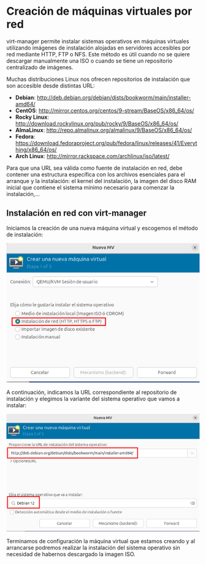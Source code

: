 # Creación de máquinas virtuales por red

virt-manager permite instalar sistemas operativos en máquinas virtuales utilizando imágenes de instalación alojadas en servidores accesibles por red mediante HTTP, FTP o NFS. Este método es útil cuando no se quiere descargar manualmente una ISO o cuando se tiene un repositorio centralizado de imágenes.

Muchas distribuciones Linux nos ofrecen repositorios de instalación que son accesible desde distintas URL:

* **Debian**: http://deb.debian.org/debian/dists/bookworm/main/installer-amd64/
* **CentOS**: http://mirror.centos.org/centos/9-stream/BaseOS/x86_64/os/
* **Rocky Linux**: http://download.rockylinux.org/pub/rocky/9/BaseOS/x86_64/os/
* **AlmaLinux**: http://repo.almalinux.org/almalinux/9/BaseOS/x86_64/os/
* **Fedora**: https://download.fedoraproject.org/pub/fedora/linux/releases/41/Everything/x86_64/os/
* **Arch Linux**: http://mirror.rackspace.com/archlinux/iso/latest/

Para que una URL sea válida como fuente de instalación en red, debe contener una estructura específica con los archivos esenciales para el arranque y la instalación: el kernel del instalación, la imagen del disco RAM inicial que contiene el sistema mínimo necesario para comenzar la instalación,...

## Instalación en red con virt-manager

Iniciamos la creación de una nueva máquina virtual y escogemos el método de instalación:

![red](img/red1.png)

A continuación, indicamos la URL correspondiente al repositorio de instalación y elegimos la variante del sistema operativo que vamos a instalar:

![red](img/red2.png)

Terminamos de configuración la máquina virtual que estamos creando y al arrancarse podremos realizar la instalación del sistema operativo sin necesidad de habernos descargado la imagen ISO.